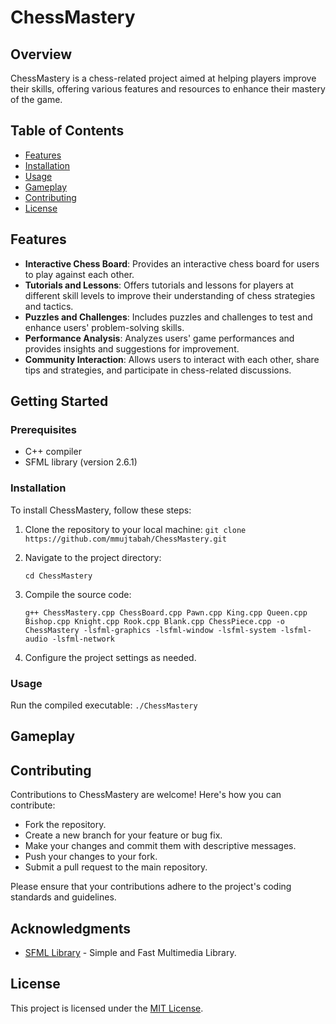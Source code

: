# ChessMastery

## Overview
ChessMastery is a chess-related project aimed at helping players improve their skills, offering various features and resources to enhance their mastery of the game.

## Table of Contents

- [Features](#features)
- [Installation](#installation)
- [Usage](#usage)
- [Gameplay](#gameplay)
- [Contributing](#contributing)
- [License](#license)

## Features

- **Interactive Chess Board**: Provides an interactive chess board for users to play against each other.
- **Tutorials and Lessons**: Offers tutorials and lessons for players at different skill levels to improve their understanding of chess strategies and tactics.
- **Puzzles and Challenges**: Includes puzzles and challenges to test and enhance users' problem-solving skills.
- **Performance Analysis**: Analyzes users' game performances and provides insights and suggestions for improvement.
- **Community Interaction**: Allows users to interact with each other, share tips and strategies, and participate in chess-related discussions.

## Getting Started

### Prerequisites

- C++ compiler
- SFML library (version 2.6.1)

### Installation

To install ChessMastery, follow these steps:

1. Clone the repository to your local machine: ```git clone https://github.com/mmujtabah/ChessMastery.git```

2. Navigate to the project directory:

   ```cd ChessMastery```

3. Compile the source code:

   ```g++ ChessMastery.cpp ChessBoard.cpp Pawn.cpp King.cpp Queen.cpp Bishop.cpp Knight.cpp Rook.cpp Blank.cpp ChessPiece.cpp -o ChessMastery -lsfml-graphics -lsfml-window -lsfml-system -lsfml-audio -lsfml-network```

4. Configure the project settings as needed.

### Usage

Run the compiled executable: `./ChessMastery`

## Gameplay

## Contributing

Contributions to ChessMastery are welcome! Here's how you can contribute:

- Fork the repository.
- Create a new branch for your feature or bug fix.
- Make your changes and commit them with descriptive messages.
- Push your changes to your fork.
- Submit a pull request to the main repository.

Please ensure that your contributions adhere to the project's coding standards and guidelines.

## Acknowledgments

- [SFML Library](https://www.sfml-dev.org/) - Simple and Fast Multimedia Library.

## License

This project is licensed under the [MIT License](LICENSE).